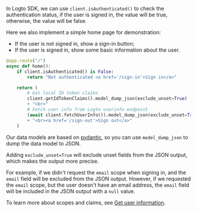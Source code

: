 In Logto SDK, we can use `client.isAuthenticated()` to check the authentication status, if the user is signed in, the value will be true, otherwise, the value will be false.

Here we also implement a simple home page for demonstration:

- If the user is not signed in, show a sign-in button;
- If the user is signed in, show some basic information about the user.

```python
@app.route("/")
async def home():
    if client.isAuthenticated() is False:
        return "Not authenticated <a href='/sign-in'>Sign in</a>"

    return (
        # Get local ID token claims
        client.getIdTokenClaims().model_dump_json(exclude_unset=True)
        + "<br>"
        # Fetch user info from Logto userinfo endpoint
        (await client.fetchUserInfo()).model_dump_json(exclude_unset=True)
        + "<br><a href='/sign-out'>Sign out</a>"
    )
```

Our data models are based on [pydantic](https://docs.pydantic.dev/), so you can use `model_dump_json` to dump the data model to JSON.

Adding `exclude_unset=True` will exclude unset fields from the JSON output, which makes the output more precise.

For example, if we didn't request the `email` scope when signing in, and the `email` field will be excluded from the JSON output. However, if we requested the `email` scope, but the user doesn't have an email address, the `email` field will be included in the JSON output with a `null` value.

To learn more about scopes and claims, see [Get user information](#get-user-information).
